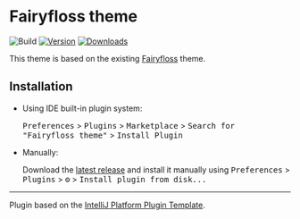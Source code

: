 # Fairyfloss theme

![Build](https://github.com/lankydan/fairyfloss-intellij-theme/workflows/Build/badge.svg)
[![Version](https://img.shields.io/jetbrains/plugin/v/16159-fairyfloss-theme.svg)](https://plugins.jetbrains.com/plugin/16159-fairyfloss-theme)
[![Downloads](https://img.shields.io/jetbrains/plugin/d/16159-fairyfloss-theme.svg)](https://img.shields.io/jetbrains/plugin/d/16159-fairyfloss-theme)

<!-- Plugin description -->
This theme is based on the existing [Fairyfloss](https://sailorhg.github.io/fairyfloss/) theme.
<!-- Plugin description end -->

## Installation

- Using IDE built-in plugin system:
  
  <kbd>Preferences</kbd> > <kbd>Plugins</kbd> > <kbd>Marketplace</kbd> > <kbd>Search for "Fairyfloss theme"</kbd> >
  <kbd>Install Plugin</kbd>
  
- Manually:

  Download the [latest release](https://github.com/lankydan/fairyfloss-intellij-theme/releases/latest) and install it manually using
  <kbd>Preferences</kbd> > <kbd>Plugins</kbd> > <kbd>⚙️</kbd> > <kbd>Install plugin from disk...</kbd>


---
Plugin based on the [IntelliJ Platform Plugin Template][template].

[template]: https://github.com/JetBrains/intellij-platform-plugin-template
